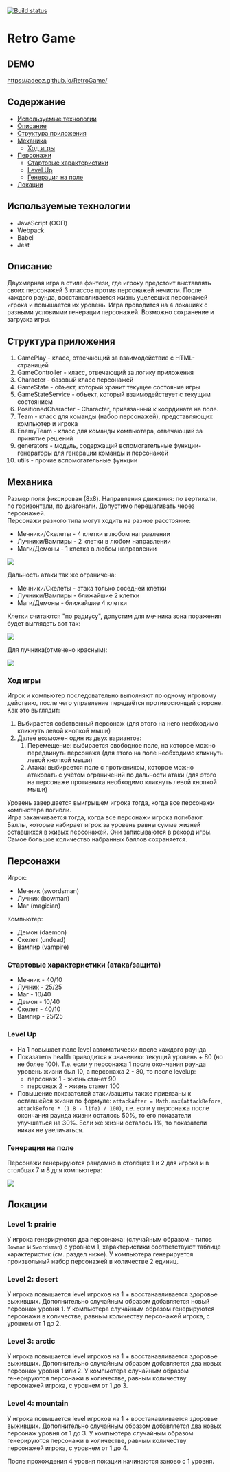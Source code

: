 [![Build status](https://ci.appveyor.com/api/projects/status/aohj9yd44crlt3t3?svg=true)](https://ci.appveyor.com/project/Surik95/retro-game)

# Retro Game

## DEMO

https://adeoz.github.io/RetroGame/

## Содержание

- [Используемые технологии](#tech)
- [Описание](#descr)
- [Структура приложения](#struct)
- [Механика](#mech)
  - [Ход игры](#progress)
- [Персонажи](#characters)
  - [Стартовые характеристики](#spec)
  - [Level Up](#levelup)
  - [Генерация на поле](#generate)
- [Локации](#locations)

## <a name="tech">Используемые технологии

- JavaScript (ООП)
- Webpack
- Babel
- Jest

## <a name="descr">Описание</a>

Двухмерная игра в стиле фэнтези, где игроку предстоит выставлять своих персонажей 3 классов против персонажей нечисти. После каждого раунда, восстанавливается жизнь уцелевших персонажей игрока и повышается их уровень. Игра проводится на 4 локациях с разными условиями генерации персонажей. Возможно сохранение и загрузка игры.

## <a name="struct">Структура приложения</a>

1. GamePlay - класс, отвечающий за взаимодействие с HTML-страницей
1. GameController - класс, отвечающий за логику приложения
1. Character - базовый класс персонажей
1. GameState - объект, который хранит текущее состояние игры
1. GameStateService - объект, который взаимодействует с текущим состоянием
1. PositionedCharacter - Character, привязанный к координате на поле.
1. Team - класс для команды (набор персонажей), представляющих компьютер и игрока
1. EnemyTeam - класс для команды компьютера, отвечающий за принятие решений
1. generators - модуль, содержащий вспомогательные функции-генераторы для генерации команды и персонажей
1. utils - прочие вспомогательные функции

## <a name="mech">Механика</a>

Размер поля фиксирован (8x8). Направления движения: по вертикали, по горизонтали, по диагонали. Допустимо перешагивать через персонажей.  
Персонажи разного типа могут ходить на разное расстояние:

- Мечники/Скелеты - 4 клетки в любом направлении
- Лучники/Вампиры - 2 клетки в любом направлении
- Маги/Демоны - 1 клетка в любом направлении

![](https://i.imgur.com/yp8vjhL.jpg)

Дальность атаки так же ограничена:

- Мечники/Скелеты - атака только соседней клетки
- Лучники/Вампиры - ближайшие 2 клетки
- Маги/Демоны - ближайшие 4 клетки

Клетки считаются "по радиусу", допустим для мечника зона поражения будет выглядеть вот так:

![](https://i.imgur.com/gJ8DXPU.jpg)

Для лучника(отмечено красным):

![](https://i.imgur.com/rIINaFD.png)

### <a name="progress">Ход игры</a>

Игрок и компьютер последовательно выполняют по одному игровому действию, после чего управление передаётся противостоящей стороне. Как это выглядит:

1. Выбирается собственный персонаж (для этого на него необходимо кликнуть левой кнопкой мыши)
2. Далее возможен один из двух вариантов:
   1. Перемещение: выбирается свободное поле, на которое можно передвинуть персонажа (для этого на поле необходимо кликнуть левой кнопкой мыши)
   2. Атака: выбирается поле с противником, которое можно атаковать с учётом ограничений по дальности атаки (для этого на персонаже противника необходимо кликнуть левой кнопкой мыши)

Уровень завершается выигрышем игрока тогда, когда все персонажи компьютера погибли.  
Игра заканчивается тогда, когда все персонажи игрока погибают.  
Баллы, которые набирает игрок за уровень равны сумме жизней оставшихся в живых персонажей. Они записываются в рекорд игры. Самое большое количество набранных баллов сохраняется.

## <a name="characters">Персонажи</a>

Игрок:

- Мечник (swordsman)
- Лучник (bowman)
- Маг (magician)

Компьютер:

- Демон (daemon)
- Скелет (undead)
- Вампир (vampire)

### <a name="spec">Стартовые характеристики (атака/защита)</a>

- Мечник - 40/10
- Лучник - 25/25
- Маг - 10/40
- Демон - 10/40
- Скелет - 40/10
- Вампир - 25/25

### <a name="levelup">Level Up</a>

- На 1 повышает поле level автоматически после каждого раунда
- Показатель health приводится к значению: текущий уровень + 80 (но не более 100). Т.е. если у персонажа 1 после окончания раунда уровень жизни был 10, а персонажа 2 - 80, то после levelup:
  - персонаж 1 - жизнь станет 90
  - персонаж 2 - жизнь станет 100
- Повышение показателей атаки/защиты также привязаны к оставшейся жизни по формуле: `attackAfter = Math.max(attackBefore, attackBefore * (1.8 - life) / 100)`, т.е. если у персонажа после окончания раунда жизни осталось 50%, то его показатели улучшаться на 30%. Если же жизни осталось 1%, то показатели никак не увеличаться.

### <a name="generate">Генерация на поле</a>

Персонажи генерируются рандомно в столбцах 1 и 2 для игрока и в столбцах 7 и 8 для компьютера:

![](https://i.imgur.com/XqcV1uW.jpg)

## <a name="locations">Локации</a>

### Level 1: prairie

У игрока генерируются два персонажа: (случайным образом - типов `Bowman` и `Swordsman`) с уровнем 1, характеристики соответствуют таблице характеристик (см. раздел ниже).
У компьютера генерируется произвольный набор персонажей в количестве 2 единиц.

### Level 2: desert

У игрока повышается level игроков на 1 + восстанавливается здоровье выживших. Дополнительно случайным образом добавляется новый персонаж уровня 1.
У компьютера случайным образом генерируются персонажи в количестве, равным количеству персонажей игрока, с уровнем от 1 до 2.

### Level 3: arctic

У игрока повышается level игроков на 1 + восстанавливается здоровье выживших. Дополнительно случайным образом добавляется два новых персонаж уровня 1 или 2.
У компьютера случайным образом генерируются персонажи в количестве, равным количеству персонажей игрока, с уровнем от 1 до 3.

### Level 4: mountain

У игрока повышается level игроков на 1 + восстанавливается здоровье выживших. Дополнительно случайным образом добавляется два новых персонаж уровня от 1 до 3.
У компьютера случайным образом генерируются персонажи в количестве, равным количеству персонажей игрока, с уровнем от 1 до 4.

После прохождения 4 уровня локации начинаются заново с 1 уровня.
